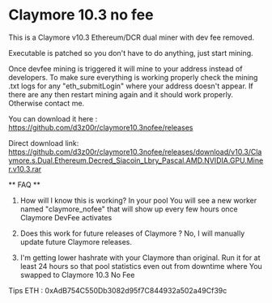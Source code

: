 # Claymore 10.3 no fee
This is a Claymore v10.3 Ethereum/DCR dual miner with dev fee removed.

Executable is patched so you don't have to do anything, just start mining.

Once devfee mining is triggered it will mine to your address instead of developers. To make sure everything is working properly check the mining .txt logs for any "eth_submitLogin" where your address doesn't appear. If there are any then restart mining again and it should work properly. Otherwise contact me.

You can download it here : https://github.com/d3z00r/claymore10.3nofee/releases 

Direct download link: https://github.com/d3z00r/claymore10.3nofee/releases/download/v10.3/Claymore.s.Dual.Ethereum.Decred_Siacoin_Lbry_Pascal.AMD.NVIDIA.GPU.Miner.v10.3.rar

** FAQ **
1. How will I know this is working?
In your pool You will see a new worker named "claymore_nofee" that will show up every few hours once Claymore DevFee activates

2. Does this work for future releases of Claymore ?
No, I will manually update future Claymore releases.

3. I'm getting lower hashrate with your Claymore than original.
Run it for at least 24 hours so that pool statistics even out from downtime where You swapped to Claymore 10.3 No Fee

Tips
ETH : 0xAdB754C550Db3082d95f7C844932a502a49Cf39c
